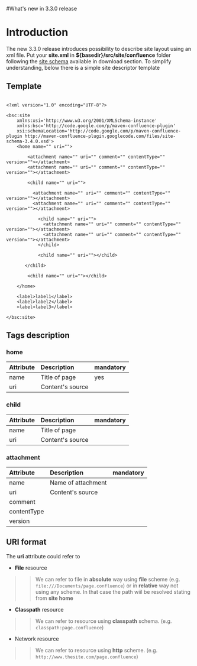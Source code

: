 #What's new in 3.3.0 release

# Introduction #

The new 3.3.0 release introduces possibility to describe site layout using an xml file. Put your **site.xml** in **${basedir}/src/site/confluence** folder following the [site schema](http://maven-confluence-plugin.googlecode.com/files/site-schema-3.4.0.xsd) available in download section. To simplify understanding, below there is a simple site descriptor template

## Template ##
```

<?xml version="1.0" encoding="UTF-8"?>

<bsc:site
    xmlns:xsi='http://www.w3.org/2001/XMLSchema-instance'
    xmlns:bsc='http://code.google.com/p/maven-confluence-plugin'
    xsi:schemaLocation='http://code.google.com/p/maven-confluence-plugin http://maven-confluence-plugin.googlecode.com/files/site-schema-3.4.0.xsd'>
    <home name="" uri="">
       
        <attachment name="" uri="" comment="" contentType="" version=""></attachment>
        <attachment name="" uri="" comment="" contentType="" version=""></attachment>

        <child name="" uri="">

          <attachment name="" uri="" comment="" contentType="" version=""></attachment>
          <attachment name="" uri="" comment="" contentType="" version=""></attachment>

            <child name="" uri="">
              <attachment name="" uri="" comment="" contentType="" version=""></attachment>
              <attachment name="" uri="" comment="" contentType="" version=""></attachment>
            </child>

            <child name="" uri=""></child>

       </child>
       
        <child name="" uri=""></child>

    </home>

    <label>label1</label>
    <label>label2</label>
    <label>label3</label>

</bsc:site>

```

## Tags description ##

### home ###

| **Attribute**| **Description** | **mandatory** |
|:-------------|:----------------|:--------------|
| name         | Title of page   | yes           |
| uri          | Content's source |

### child ###

| **Attribute**| **Description** | **mandatory** |
|:-------------|:----------------|:--------------|
| name         | Title of page   |
| uri          | Content's source |

### attachment ###

| **Attribute**| **Description** | **mandatory** |
|:-------------|:----------------|:--------------|
| name         | Name of attachment |
| uri          | Content's source |
| comment      |                 |
| contentType  |                 |
| version      |                 |

## URI format ##

The **uri** attribute could refer to
  * **File** resource
> > We can refer to file in **absolute** way using **file** scheme (e.g. ` file:///Documents/page.confluence `) or in **relative** way not using any scheme. In that case the path wiil be resolved stating from **site home**
  * **Classpath** resource
> > We can refer to resource using **classpath** schema. (e.g. ` classpath:page.confluence `)
  * Network resource
> > We can refer to resource using **http** scheme. (e.g. ` http://www.thesite.com/page.confluence `)



